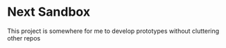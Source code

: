 # Next Sandbox

This project is somewhere for me to develop prototypes without cluttering other repos

